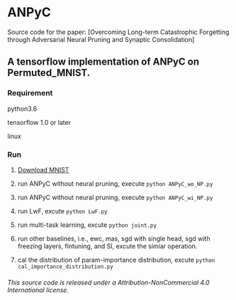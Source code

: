 # ANPyC
Source code for the paper:
[Overcoming Long-term Catastrophic Forgetting through
Adversarial Neural Pruning and Synaptic Consolidation]

## A tensorflow implementation of ANPyC on Permuted_MNIST.

### Requirement

python3.6

tensorflow 1.0 or later

linux

### Run

1. [Download MNIST](http://yann.lecun.com/exdb/mnist/)

2. run ANPyC without neural pruning, execute `python ANPyC_wo_NP.py`

3. run ANPyC without neural pruning, execute `python ANPyC_wi_NP.py`

4. run LwF, excute `python LwF.py`

5. run multi-task learning, excute `python joint.py`

6. run other baselines, i.e., ewc, mas, sgd with single head, sgd with freezing layers, fintuning, and SI, excute the simiar operation. 

7. cal the distribution of param-importance distribution, excute `python cal_importance_distribution.py`




###### This source code is released under a Attribution-NonCommercial 4.0 International license.

